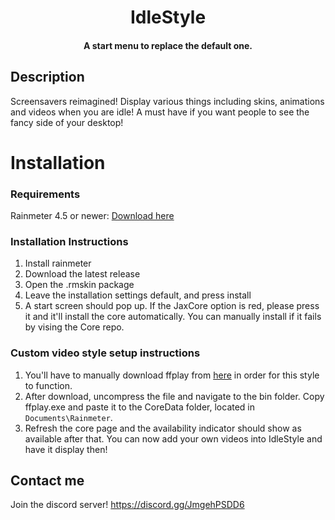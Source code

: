<h1 align="center">
  IdleStyle
</h1>

<h4 align="center">A start menu to replace the default one.</h4>

## Description

Screensavers reimagined! Display various things including skins, animations and videos when you are idle! A must have if you want people to see the fancy side of your desktop!

# Installation
### Requirements
Rainmeter 4.5 or newer: [Download here](https://www.rainmeter.net/)

### Installation Instructions
1. Install rainmeter
1. Download the latest release
1. Open the .rmskin package 
1. Leave the installation settings default, and press install
1. A start screen should pop up. If the JaxCore option is red, please press it and it'll install the core automatically. You can manually install if it fails by vising the Core repo.

### Custom video style setup instructions
1. You'll have to manually download ffplay from [here](https://github.com/BtbN/FFmpeg-Builds/releases/download/autobuild-2021-11-19-12-21/ffmpeg-n4.4.1-2-gcc33e73618-win64-lgpl-4.4.zip) in order for this style to function.
2. After download, uncompress the file and navigate to the bin folder. Copy ffplay.exe and paste it to the CoreData folder, located in `Documents\Rainmeter`.
3. Refresh the core page and the availability indicator should show as available after that. You can now add your own videos into IdleStyle and have it display then!
 
## Contact me
Join the discord server! https://discord.gg/JmgehPSDD6

